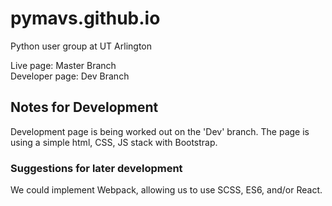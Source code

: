 # pymavs.github.io
Python user group at UT Arlington

Live page: Master Branch  
Developer page: Dev Branch

## Notes for Development
Development page is being worked out on the 'Dev' branch.
The page is using a simple html, CSS, JS stack with Bootstrap.


### Suggestions for later development
We could implement Webpack, allowing us to use SCSS, ES6, and/or React.
